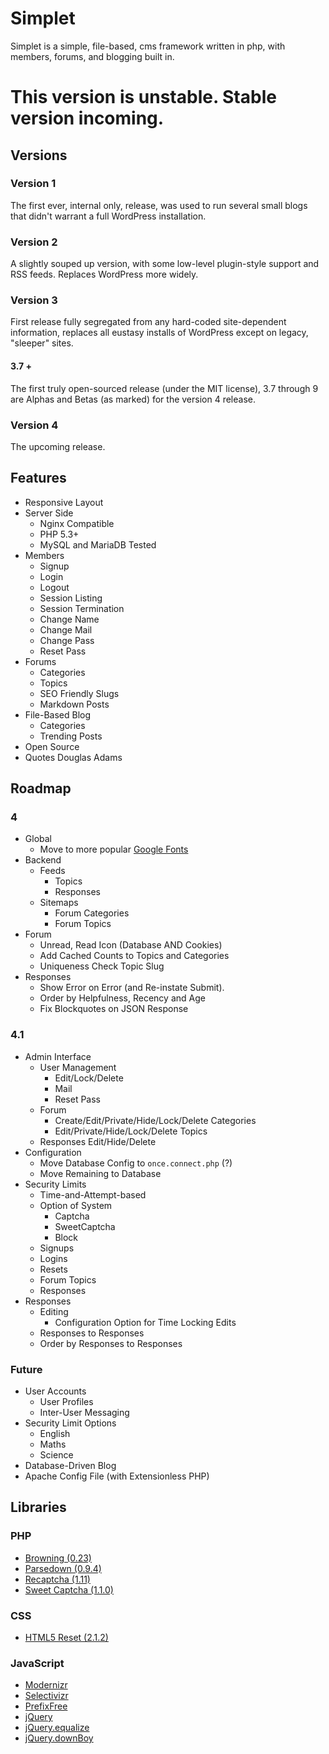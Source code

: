 # Simplet
Simplet is a simple, file-based, cms framework written in php, with members, forums, and blogging built in.

# This version is unstable. Stable version incoming.

## Versions

### Version 1
The first ever, internal only, release, was used to run several small blogs that didn't warrant a full WordPress installation.

### Version 2
A slightly souped up version, with some low-level plugin-style support and RSS feeds. Replaces WordPress more widely.

### Version 3
First release fully segregated from any hard-coded site-dependent information, replaces all eustasy installs of WordPress except on legacy, "sleeper" sites.

#### 3.7 +
The first truly open-sourced release (under the MIT license), 3.7 through 9 are  Alphas and Betas (as marked) for the version 4 release.

### Version 4
The upcoming release.

## Features
- Responsive Layout
- Server Side
	- Nginx Compatible
	- PHP 5.3+
	- MySQL and MariaDB Tested
- Members
	- Signup
	- Login
	- Logout
	- Session Listing
	- Session Termination
	- Change Name
	- Change Mail
	- Change Pass
	- Reset Pass
- Forums
	- Categories
	- Topics
	- SEO Friendly Slugs
	- Markdown Posts
- File-Based Blog
	- Categories
	- Trending Posts
- Open Source
- Quotes Douglas Adams

## Roadmap

### 4
- Global
	- Move to more popular [Google Fonts](//fonts.googleapis.com/css?family=Open+Sans300,400|Droid+Sans:400,700|Droid+Serif:400,700,400italic,700italic)
- Backend
	- Feeds
		- Topics
		- Responses
	- Sitemaps
		- Forum Categories
		- Forum Topics
- Forum
	- Unread, Read Icon (Database AND Cookies)
	- Add Cached Counts to Topics and Categories
	- Uniqueness Check Topic Slug
- Responses
	- Show Error on Error (and Re-instate Submit).
	- Order by Helpfulness, Recency and Age
	- Fix Blockquotes on JSON Response

### 4.1
- Admin Interface
	- User Management
		- Edit/Lock/Delete
		- Mail
		- Reset Pass
	- Forum
		- Create/Edit/Private/Hide/Lock/Delete Categories
		- Edit/Private/Hide/Lock/Delete Topics
	- Responses Edit/Hide/Delete
- Configuration
	- Move Database Config to `once.connect.php` (?)
	- Move Remaining to Database
- Security Limits
	- Time-and-Attempt-based
	- Option of System
		- Captcha
		- SweetCaptcha
		- Block
	- Signups
	- Logins
	- Resets
	- Forum Topics
	- Responses
- Responses
	- Editing
		- Configuration Option for Time Locking Edits
	- Responses to Responses
	- Order by Responses to Responses

### Future
- User Accounts
	- User Profiles
	- Inter-User Messaging
- Security Limit Options
	- English
	- Maths
	- Science
- Database-Driven Blog
- Apache Config File (with Extensionless PHP)

## Libraries

### PHP
- [Browning (0.23)](https://github.com/eustasy/browning-a-mailgun-script)
- [Parsedown (0.9.4)](https://github.com/erusev/parsedown)
- [Recaptcha (1.11)](https://www.google.com/recaptcha/admin)
- [Sweet Captcha (1.1.0)](https://github.com/sweetcaptcha/sweetcaptcha-sdk-php)

### CSS
- [HTML5 Reset (2.1.2)](https://github.com/murtaugh/HTML5-Reset)

### JavaScript
- [Modernizr](http://modernizr.com/)
- [Selectivizr](https://github.com/keithclark/selectivizr)
- [PrefixFree](https://github.com/LeaVerou/prefixfree)
- [jQuery](http://jquery.com/)
- [jQuery.equalize](https://github.com/eustasy/jquery.equalize)
- [jQuery.downBoy](https://github.com/eustasy/jquery.downboy)
